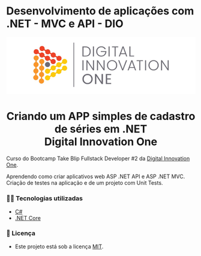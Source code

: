 # Desenvolvimento de aplicações com .NET - MVC e API - DIO

<!--Banner session-->
<p align="center">
  <img src="./assets/banner.png" alt="DIO" title="Digital Innovation One">
</p>

<!--About session-->
<h1 align="center">Criando um APP simples de cadastro de séries em .NET<br>Digital Innovation One</h1>


Curso do Bootcamp Take Blip Fullstack Developer #2 da [Digital Innovation One](https://digitalinnovation.one/).

Aprendendo como criar aplicativos web ASP .NET API e ASP .NET MVC. Criação de testes na aplicação e de um projeto com Unit Tests.

<h3>👨‍💻 Tecnologias utilizadas</h3>

- [C#](https://docs.microsoft.com/pt-br/dotnet/csharp/)
- [.NET Core](https://dotnet.microsoft.com/download)


<!--License session-->
<h3>📝 Licença</h3>

- Este projeto está sob a licença [MIT](./LICENSE).
